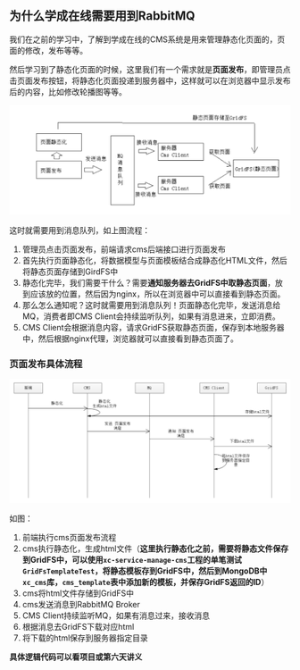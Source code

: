 ## 为什么学成在线需要用到RabbitMQ

我们在之前的学习中，了解到学成在线的CMS系统是用来管理静态化页面的，页面的修改，发布等等。

然后学习到了静态化页面的时候，这里我们有一个需求就是**页面发布**，即管理员点击页面发布按钮，将静态化页面投递到服务器中，这样就可以在浏览器中显示发布后的内容，比如修改轮播图等等。

![1582352522474](../image/1582352522474.png)

这时就需要用到消息队列，如上图流程：

1. 管理员点击页面发布，前端请求cms后端接口进行页面发布
2. 首先执行页面静态化，将数据模型与页面模板结合成静态化HTML文件，然后将静态页面存储到GirdFS中
3. 静态化完毕，我们需要干什么？需要**通知服务器去GridFS中取静态页面**，放到应该放的位置，然后因为nginx，所以在浏览器中可以直接看到静态页面。
4. 那么怎么通知呢？这时就需要用到消息队列！页面静态化完毕，发送消息给MQ，消费者即CMS Client会持续监听队列，如果有消息进来，立即消费。
5. CMS Client会根据消息内容，请求GridFS获取静态页面，保存到本地服务器中，然后根据nginx代理，浏览器就可以直接看到静态页面了。



### 页面发布具体流程

![1582440323789](../image/1582440323789.png)

如图：

1. 前端执行cms页面发布流程
2. cms执行静态化，生成html文件（**这里执行静态化之前，需要将静态文件保存到GridFS中，可以使用`xc-service-manage-cms`工程的单笔测试`GridFsTemplateTest`，将静态模板存到GridFS中，然后到MongoDB中`xc_cms`库，`cms_template`表中添加新的模板，并保存GridFS返回的ID**）
3. cms将html文件存储到GridFS中
4. cms发送消息到RabbitMQ Broker
5. CMS Client持续监听MQ，如果有消息过来，接收消息
6. 根据消息去GridFS下载对应html
7. 将下载的html保存到服务器指定目录

**具体逻辑代码可以看项目或第六天讲义**

